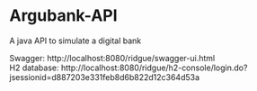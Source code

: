 # Argubank-API
A java API to simulate a digital bank

Swagger: http://localhost:8080/ridgue/swagger-ui.html <br>
H2 database: http://localhost:8080/ridgue/h2-console/login.do?jsessionid=d887203e331feb8d6b822d12c364d53a
